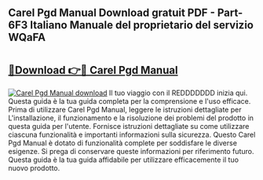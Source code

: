 ## Carel Pgd Manual Download gratuit PDF - Part-6F3 Italiano Manuale del proprietario del servizio WQaFA

# <h2><a href="http://df95u9.blite.top/?on=Carel+Pgd+Manual">🔗Download 👉🔴 Carel Pgd Manual</a></h2>

[![Carel Pgd Manual download](https://i.imgur.com/lujVjoI.png)](http://df95u9.blite.top/?on=Carel+Pgd+Manual)
Il tuo viaggio con il REDDDDDDD inizia qui. Questa guida è la tua guida completa per la comprensione e l'uso efficace. Prima di utilizzare Carel Pgd Manual, leggere le istruzioni dettagliate per L'installazione, il funzionamento e la risoluzione dei problemi del prodotto in questa guida per l'utente. Fornisce istruzioni dettagliate su come utilizzare ciascuna funzionalità e importanti informazioni sulla sicurezza. Questo Carel Pgd Manual è dotato di funzionalità complete per soddisfare le diverse esigenze. Si prega di conservare queste informazioni per riferimento futuro. Questa guida è la tua guida affidabile per utilizzare efficacemente il tuo nuovo prodotto.
